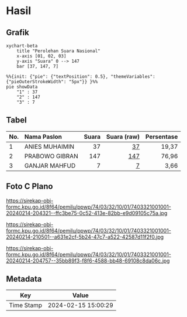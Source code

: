# Hasil

## Grafik

```mermaid
xychart-beta
    title "Perolehan Suara Nasional"
    x-axis [01, 02, 03]
    y-axis "Suara" 0 --> 147
    bar [37, 147, 7]
```

```mermaid
%%{init: {"pie": {"textPosition": 0.5}, "themeVariables": {"pieOuterStrokeWidth": "5px"}} }%%
pie showData
    "1" : 37
    "2" : 147
    "3" : 7
```

## Tabel

| No. | Nama Paslon    | Suara | Suara (raw) | Persentase |
|:--- |:-------------- | -----:| -----------:| ----------:|
| 1   | ANIES MUHAIMIN | 37    | [37][p-1]   | 19,37      |
| 2   | PRABOWO GIBRAN | 147   | [147][p-2]  | 76,96      |
| 3   | GANJAR MAHFUD  | 7     | [7][p-3]    | 3,66       |


[p-1]: https://github.com/gigit-pemilu/pemilu-2024/blob/main/pilpres/hitung-suara/sub/74-sulawesi-tenggara/sub/03-muna/sub/32-tongkuno-selatan/sub/1001-lawama/sub/001-tps/sub/paslon-1.txt
[p-2]: https://github.com/gigit-pemilu/pemilu-2024/blob/main/pilpres/hitung-suara/sub/74-sulawesi-tenggara/sub/03-muna/sub/32-tongkuno-selatan/sub/1001-lawama/sub/001-tps/sub/paslon-2.txt
[p-3]: https://github.com/gigit-pemilu/pemilu-2024/blob/main/pilpres/hitung-suara/sub/74-sulawesi-tenggara/sub/03-muna/sub/32-tongkuno-selatan/sub/1001-lawama/sub/001-tps/sub/paslon-3.txt

## Foto C Plano

https://sirekap-obj-formc.kpu.go.id/8f64/pemilu/ppwp/74/03/32/10/01/7403321001001-20240214-204321--ffc3be75-0c52-413e-82bb-e9d09105c75a.jpg

https://sirekap-obj-formc.kpu.go.id/8f64/pemilu/ppwp/74/03/32/10/01/7403321001001-20240214-210501--a631e2cf-5b24-47c7-a522-42587d11f2f0.jpg

https://sirekap-obj-formc.kpu.go.id/8f64/pemilu/ppwp/74/03/32/10/01/7403321001001-20240214-204757--35bb89f3-f8f6-4588-bb48-69108c8da06c.jpg


## Metadata

| Key        | Value               |
| ---------- | ------------------- |
| Time Stamp | 2024-02-15 15:00:29 |



